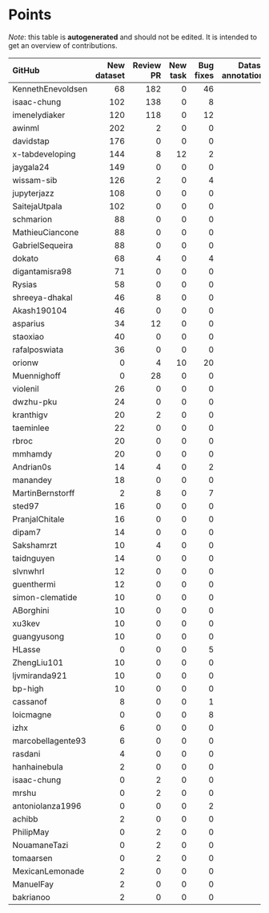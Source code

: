 # Points

_Note_: this table is **autogenerated** and should not be edited. It is intended to get an overview of contributions.

 | GitHub            |   New dataset |   Review PR |   New task |   Bug fixes |   Dataset annotations |   Coordination |   Running Models |   Paper writing |   Total |
|:------------------|--------------:|------------:|-----------:|------------:|----------------------:|---------------:|-----------------:|----------------:|--------:|
| KennethEnevoldsen |            68 |         182 |          0 |          46 |                     9 |             11 |                0 |               0 |     316 |
| isaac-chung       |           102 |         138 |          0 |           8 |                     0 |              4 |                0 |               4 |     256 |
| imenelydiaker     |           120 |         118 |          0 |          12 |                     0 |              0 |                0 |               0 |     250 |
| awinml            |           202 |           2 |          0 |           0 |                     0 |              0 |                0 |               0 |     204 |
| davidstap         |           176 |           0 |          0 |           0 |                     0 |              0 |                0 |               0 |     176 |
| x-tabdeveloping   |           144 |           8 |         12 |           2 |                     0 |              1 |                0 |               0 |     167 |
| jaygala24         |           149 |           0 |          0 |           0 |                     0 |              0 |                0 |               0 |     149 |
| wissam-sib        |           126 |           2 |          0 |           4 |                     0 |              0 |                0 |               0 |     132 |
| jupyterjazz       |           108 |           0 |          0 |           0 |                     0 |              0 |                0 |               0 |     108 |
| SaitejaUtpala     |           102 |           0 |          0 |           0 |                     0 |              0 |                0 |               0 |     102 |
| schmarion         |            88 |           0 |          0 |           0 |                     0 |              0 |                0 |               0 |      88 |
| MathieuCiancone   |            88 |           0 |          0 |           0 |                     0 |              0 |                0 |               0 |      88 |
| GabrielSequeira   |            88 |           0 |          0 |           0 |                     0 |              0 |                0 |               0 |      88 |
| dokato            |            68 |           4 |          0 |           4 |                     0 |              0 |                0 |               0 |      76 |
| digantamisra98    |            71 |           0 |          0 |           0 |                     0 |              0 |                0 |               0 |      71 |
| Rysias            |            58 |           0 |          0 |           0 |                     0 |              0 |                0 |               0 |      58 |
| shreeya-dhakal    |            46 |           8 |          0 |           0 |                     0 |              0 |                0 |               0 |      54 |
| Akash190104       |            46 |           0 |          0 |           0 |                     0 |              0 |                0 |               0 |      46 |
| asparius          |            34 |          12 |          0 |           0 |                     0 |              0 |                0 |               0 |      46 |
| staoxiao          |            40 |           0 |          0 |           0 |                     0 |              0 |                0 |               0 |      40 |
| rafalposwiata     |            36 |           0 |          0 |           0 |                     0 |              0 |                0 |               0 |      36 |
| orionw            |             0 |           4 |         10 |          20 |                     0 |              0 |                0 |               0 |      34 |
| Muennighoff       |             0 |          28 |          0 |           0 |                     0 |              0 |                0 |               0 |      28 |
| violenil          |            26 |           0 |          0 |           0 |                     0 |              0 |                0 |               0 |      26 |
| dwzhu-pku         |            24 |           0 |          0 |           0 |                     0 |              0 |                0 |               0 |      24 |
| kranthigv         |            20 |           2 |          0 |           0 |                     0 |              0 |                0 |               0 |      22 |
| taeminlee         |            22 |           0 |          0 |           0 |                     0 |              0 |                0 |               0 |      22 |
| rbroc             |            20 |           0 |          0 |           0 |                     0 |              0 |                0 |               0 |      20 |
| mmhamdy           |            20 |           0 |          0 |           0 |                     0 |              0 |                0 |               0 |      20 |
| Andrian0s         |            14 |           4 |          0 |           2 |                     0 |              0 |                0 |               0 |      20 |
| manandey          |            18 |           0 |          0 |           0 |                     0 |              0 |                0 |               0 |      18 |
| MartinBernstorff  |             2 |           8 |          0 |           7 |                     0 |              0 |                0 |               0 |      17 |
| sted97            |            16 |           0 |          0 |           0 |                     0 |              0 |                0 |               0 |      16 |
| PranjalChitale    |            16 |           0 |          0 |           0 |                     0 |              0 |                0 |               0 |      16 |
| dipam7            |            14 |           0 |          0 |           0 |                     0 |              0 |                0 |               0 |      14 |
| Sakshamrzt        |            10 |           4 |          0 |           0 |                     0 |              0 |                0 |               0 |      14 |
| taidnguyen        |            14 |           0 |          0 |           0 |                     0 |              0 |                0 |               0 |      14 |
| slvnwhrl          |            12 |           0 |          0 |           0 |                     0 |              0 |                0 |               0 |      12 |
| guenthermi        |            12 |           0 |          0 |           0 |                     0 |              0 |                0 |               0 |      12 |
| simon-clematide   |            10 |           0 |          0 |           0 |                     0 |              0 |                0 |               0 |      10 |
| ABorghini         |            10 |           0 |          0 |           0 |                     0 |              0 |                0 |               0 |      10 |
| xu3kev            |            10 |           0 |          0 |           0 |                     0 |              0 |                0 |               0 |      10 |
| guangyusong       |            10 |           0 |          0 |           0 |                     0 |              0 |                0 |               0 |      10 |
| HLasse            |             0 |           0 |          0 |           5 |                     5 |              0 |                0 |               0 |      10 |
| ZhengLiu101       |            10 |           0 |          0 |           0 |                     0 |              0 |                0 |               0 |      10 |
| ljvmiranda921     |            10 |           0 |          0 |           0 |                     0 |              0 |                0 |               0 |      10 |
| bp-high           |            10 |           0 |          0 |           0 |                     0 |              0 |                0 |               0 |      10 |
| cassanof          |             8 |           0 |          0 |           1 |                     0 |              0 |                1 |               0 |      10 |
| loicmagne         |             0 |           0 |          0 |           8 |                     0 |              0 |                0 |               0 |       8 |
| izhx              |             6 |           0 |          0 |           0 |                     0 |              0 |                0 |               0 |       6 |
| marcobellagente93 |             6 |           0 |          0 |           0 |                     0 |              0 |                0 |               0 |       6 |
| rasdani           |             4 |           0 |          0 |           0 |                     0 |              0 |                0 |               0 |       4 |
| hanhainebula      |             2 |           0 |          0 |           0 |                     0 |              0 |                0 |               0 |       2 |
| isaac-chung       |             0 |           2 |          0 |           0 |                     0 |              0 |                0 |               0 |       2 |
| mrshu             |             0 |           2 |          0 |           0 |                     0 |              0 |                0 |               0 |       2 |
| antoniolanza1996  |             0 |           0 |          0 |           2 |                     0 |              0 |                0 |               0 |       2 |
| achibb            |             2 |           0 |          0 |           0 |                     0 |              0 |                0 |               0 |       2 |
| PhilipMay         |             0 |           2 |          0 |           0 |                     0 |              0 |                0 |               0 |       2 |
| NouamaneTazi      |             0 |           2 |          0 |           0 |                     0 |              0 |                0 |               0 |       2 |
| tomaarsen         |             0 |           2 |          0 |           0 |                     0 |              0 |                0 |               0 |       2 |
| MexicanLemonade   |             2 |           0 |          0 |           0 |                     0 |              0 |                0 |               0 |       2 |
| ManuelFay         |             2 |           0 |          0 |           0 |                     0 |              0 |                0 |               0 |       2 |
| bakrianoo         |             2 |           0 |          0 |           0 |                     0 |              0 |                0 |               0 |       2 |